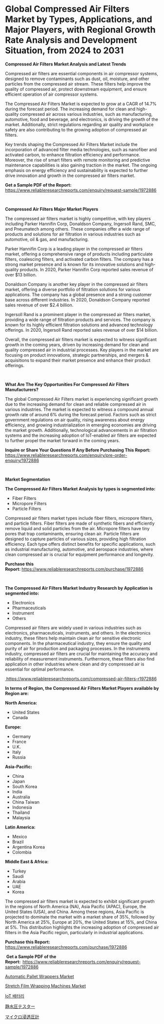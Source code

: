 <p><h1>Global Compressed Air Filters Market by Types, Applications, and Major Players, with Regional Growth Rate Analysis and Development Situation, from 2024 to 2031</h1></p><p><strong>Compressed Air Filters Market Analysis and Latest Trends</strong></p>
<p><p>Compressed air filters are essential components in air compressor systems, designed to remove contaminants such as dust, oil, moisture, and other particles from the compressed air stream. These filters help improve the quality of compressed air, protect downstream equipment, and ensure efficient operation of air compressor systems.</p><p>The Compressed Air Filters Market is expected to grow at a CAGR of 14.7% during the forecast period. The increasing demand for clean and high-quality compressed air across various industries, such as manufacturing, automotive, food and beverage, and electronics, is driving the growth of the market. Additionally, strict regulations regarding air quality and workplace safety are also contributing to the growing adoption of compressed air filters.</p><p>Key trends shaping the Compressed Air Filters Market include the incorporation of advanced filter media technologies, such as nanofiber and activated carbon, to enhance filtration efficiency and performance. Moreover, the rise of smart filters with remote monitoring and predictive maintenance capabilities is also gaining traction in the market. The ongoing emphasis on energy efficiency and sustainability is expected to further drive innovation and growth in the compressed air filters market.</p></p>
<p><strong>Get a Sample PDF of the Report:&nbsp;</strong> <a href="https://www.reliableresearchreports.com/enquiry/request-sample/1972886">https://www.reliableresearchreports.com/enquiry/request-sample/1972886</a></p>
<p>&nbsp;</p>
<p><strong>Compressed Air Filters Major Market Players</strong></p>
<p><p>The compressed air filters market is highly competitive, with key players including Parker Hannifin Corp, Donaldson Company, Ingersoll Rand, SMC, and Pneumatech among others. These companies offer a wide range of products and solutions for air filtration in various industries such as automotive, oil & gas, and manufacturing.</p><p>Parker Hannifin Corp is a leading player in the compressed air filters market, offering a comprehensive range of products including particulate filters, coalescing filters, and activated carbon filters. The company has a strong market presence and is known for its innovative solutions and high-quality products. In 2020, Parker Hannifin Corp reported sales revenue of over $13 billion.</p><p>Donaldson Company is another key player in the compressed air filters market, offering a diverse portfolio of filtration solutions for various applications. The company has a global presence and a strong customer base across different industries. In 2020, Donaldson Company reported sales revenue of over $2.4 billion.</p><p>Ingersoll Rand is a prominent player in the compressed air filters market, providing a wide range of filtration products and services. The company is known for its highly efficient filtration solutions and advanced technology offerings. In 2020, Ingersoll Rand reported sales revenue of over $14 billion.</p><p>Overall, the compressed air filters market is expected to witness significant growth in the coming years, driven by increasing demand for clean and quality compressed air in industrial processes. Key players in the market are focusing on product innovations, strategic partnerships, and mergers & acquisitions to expand their market presence and enhance their product offerings.</p></p>
<p>&nbsp;</p>
<p><strong>What Are The Key Opportunities For Compressed Air Filters Manufacturers?</strong></p>
<p><p>The global Compressed Air Filters market is experiencing significant growth due to the increasing demand for clean and reliable compressed air in various industries. The market is expected to witness a compound annual growth rate of around 6% during the forecast period. Factors such as strict government regulations on air quality, rising awareness about energy efficiency, and growing industrialization in emerging economies are driving the market growth. Additionally, technological advancements in air filtration systems and the increasing adoption of IoT-enabled air filters are expected to further propel the market forward in the coming years.</p></p>
<p><strong>Inquire or Share Your Questions If Any Before Purchasing This Report:</strong> <a href="https://www.reliableresearchreports.com/enquiry/pre-order-enquiry/1972886">https://www.reliableresearchreports.com/enquiry/pre-order-enquiry/1972886</a></p>
<p>&nbsp;</p>
<p><strong>Market Segmentation</strong></p>
<p><strong>The Compressed Air Filters Market Analysis by types is segmented into:</strong></p>
<p><ul><li>Fiber Filters</li><li>Micropore Filters</li><li>Particle Filters</li></ul></p>
<p><p>Compressed air filters market types include fiber filters, micropore filters, and particle filters. Fiber filters are made of synthetic fibers and efficiently remove liquid and solid particles from the air. Micropore filters have tiny pores that trap contaminants, ensuring clean air. Particle filters are designed to capture particles of various sizes, providing high filtration efficiency. Each type offers distinct benefits for specific applications, such as industrial manufacturing, automotive, and aerospace industries, where clean compressed air is crucial for equipment performance and longevity.</p></p>
<p><strong>Purchase this Report:&nbsp;</strong><a href="https://www.reliableresearchreports.com/purchase/1972886">https://www.reliableresearchreports.com/purchase/1972886</a></p>
<p>&nbsp;</p>
<p><strong>The Compressed Air Filters Market Industry Research by Application is segmented into:</strong></p>
<p><ul><li>Electronics</li><li>Pharmaceuticals</li><li>Instrument</li><li>Others</li></ul></p>
<p><p>Compressed air filters are widely used in various industries such as electronics, pharmaceuticals, instruments, and others. In the electronics industry, these filters help maintain clean air for sensitive electronic components. In the pharmaceutical industry, they ensure the quality and purity of air for production and packaging processes. In the instruments industry, compressed air filters are crucial for maintaining the accuracy and reliability of measurement instruments. Furthermore, these filters also find application in other industries where clean and dry compressed air is essential for optimal performance.</p></p>
<p><a href="https://www.reliableresearchreports.com/compressed-air-filters-r1972886">&nbsp;https://www.reliableresearchreports.com/compressed-air-filters-r1972886</a></p>
<p><strong>In terms of Region, the Compressed Air Filters Market Players available by Region are:</strong></p>
<p>
    <p> <strong> North America: </strong>
        <ul>
            <li>United States</li>
            <li>Canada</li>
        </ul>
        </p> 
    <p> <strong> Europe: </strong>
        <ul>
            <li>Germany</li>
            <li>France</li>
            <li>U.K.</li>
            <li>Italy</li>
            <li>Russia</li>
        </ul>
        </p> 
    <p> <strong> Asia-Pacific: </strong>
        <ul>
            <li>China</li>
            <li>Japan</li>
            <li>South Korea</li>
            <li>India</li>
            <li>Australia</li>
            <li>China Taiwan</li>
            <li>Indonesia</li>
            <li>Thailand</li>
            <li>Malaysia</li>
        </ul>
        </p> 
    <p> <strong> Latin America: </strong>
        <ul>
            <li>Mexico</li>
            <li>Brazil</li>
            <li>Argentina Korea</li>
            <li>Colombia</li>
        </ul>
        </p> 
    <p> <strong> Middle East & Africa: </strong>
        <ul>
            <li>Turkey</li>
            <li>Saudi</li>
            <li>Arabia</li>
            <li>UAE</li>
            <li>Korea</li>
        </ul>
    </p>
    </p>
<p><p>The compressed air filters market is expected to exhibit significant growth in the regions of North America (NA), Asia Pacific (APAC), Europe, the United States (USA), and China. Among these regions, Asia Pacific is projected to dominate the market with a market share of 35%, followed by North America at 25%, Europe at 20%, the United States at 15%, and China at 5%. This distribution highlights the increasing adoption of compressed air filters in the Asia Pacific region, particularly in industrial applications.</p></p>
<p><strong>Purchase this Report: </strong><a href="https://www.reliableresearchreports.com/purchase/1972886">https://www.reliableresearchreports.com/purchase/1972886</a></p>
<p>&nbsp;<strong>Get a Sample PDF of the Report:&nbsp;&nbsp;</strong><a href="https://www.reliableresearchreports.com/enquiry/request-sample/1972886">https://www.reliableresearchreports.com/enquiry/request-sample/1972886</a></p>
<p><strong></strong></p>
<p><p><a href="https://github.com/biheemgalvinlouises6hokrh3h/Market-Research-Report-List-2/blob/main/automatic-pallet-wrappers-market.md">Automatic Pallet Wrappers Market</a></p><p><a href="https://github.com/guneycigdem35/Market-Research-Report-List-3/blob/main/stretch-film-wrapping-machines-market.md">Stretch Film Wrapping Machines Market</a></p><p><a href="https://github.com/OwenHamiytll568745/Market-Research-Report-List-1/blob/main/897471533713.md">IoT 배터리</a></p><p><a href="https://github.com/lababdou/Market-Research-Report-List-3/blob/main/766181237674.md">静水圧テスター</a></p><p><a href="https://github.com/bevdtkn4419963/Market-Research-Report-List-1/blob/main/370050837675.md">マイクロ浸透圧計</a></p></p>